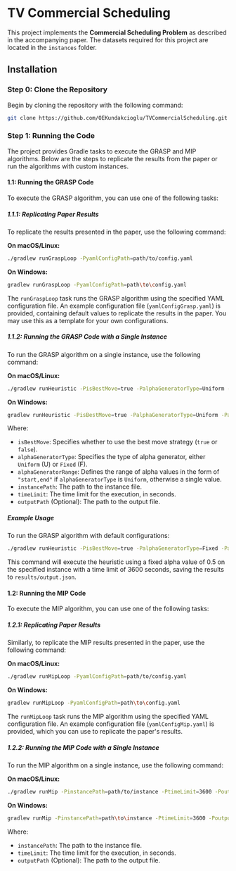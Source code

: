 
# TV Commercial Scheduling

This project implements the **Commercial Scheduling Problem** as described in the accompanying paper. The datasets required for this project are located in the `instances` folder.

## Installation

### Step 0: Clone the Repository

Begin by cloning the repository with the following command:

```bash
git clone https://github.com/OEKundakcioglu/TVCommercialScheduling.git
```

### Step 1: Running the Code

The project provides Gradle tasks to execute the GRASP and MIP algorithms. Below are the steps to replicate the results from the paper or run the algorithms with custom instances.

#### 1.1: Running the GRASP Code

To execute the GRASP algorithm, you can use one of the following tasks:

##### 1.1.1: Replicating Paper Results

To replicate the results presented in the paper, use the following command:

**On macOS/Linux:**

```bash
./gradlew runGraspLoop -PyamlConfigPath=path/to/config.yaml
```

**On Windows:**

```bash
gradlew runGraspLoop -PyamlConfigPath=path\to\config.yaml
```

The `runGraspLoop` task runs the GRASP algorithm using the specified YAML configuration file. An example configuration file (`yamlConfigGrasp.yaml`) is provided, containing default values to replicate the results in the paper. You may use this as a template for your own configurations.

##### 1.1.2: Running the GRASP Code with a Single Instance

To run the GRASP algorithm on a single instance, use the following command:

**On macOS/Linux:**

```bash
./gradlew runHeuristic -PisBestMove=true -PalphaGeneratorType=Uniform -PalphaGeneratorRange=0.1,0.9 -PinstancePath=path/to/instance -PtimeLimit=3600 -PoutputPath=path/to/output
```

**On Windows:**

```bash
gradlew runHeuristic -PisBestMove=true -PalphaGeneratorType=Uniform -PalphaGeneratorRange=0.1,0.9 -PinstancePath=path\to\instance -PtimeLimit=3600 -PoutputPath=path\to\output
```

Where:
- `isBestMove`: Specifies whether to use the best move strategy (`true` or `false`).
- `alphaGeneratorType`: Specifies the type of alpha generator, either `Uniform` (U) or `Fixed` (F).
- `alphaGeneratorRange`: Defines the range of alpha values in the form of `"start,end"` if `alphaGeneratorType` is `Uniform`, otherwise a single value.
- `instancePath`: The path to the instance file.
- `timeLimit`: The time limit for the execution, in seconds.
- `outputPath` (Optional): The path to the output file.

##### Example Usage

To run the GRASP algorithm with default configurations:

```bash
./gradlew runHeuristic -PisBestMove=true -PalphaGeneratorType=Fixed -PalphaGeneratorRange=0.5 -PinstancePath=instances/example_instance.yaml -PtimeLimit=3600 -PoutputPath=results/output.json
```

This command will execute the heuristic using a fixed alpha value of 0.5 on the specified instance with a time limit of 3600 seconds, saving the results to `results/output.json`.

#### 1.2: Running the MIP Code

To execute the MIP algorithm, you can use one of the following tasks:

##### 1.2.1: Replicating Paper Results

Similarly, to replicate the MIP results presented in the paper, use the following command:

**On macOS/Linux:**

```bash
./gradlew runMipLoop -PyamlConfigPath=path/to/config.yaml
```

**On Windows:**

```bash
gradlew runMipLoop -PyamlConfigPath=path\to\config.yaml
```

The `runMipLoop` task runs the MIP algorithm using the specified YAML configuration file. An example configuration file (`yamlConfigMip.yaml`) is provided, which you can use to replicate the paper's results.

##### 1.2.2: Running the MIP Code with a Single Instance

To run the MIP algorithm on a single instance, use the following command:

**On macOS/Linux:**

```bash
./gradlew runMip -PinstancePath=path/to/instance -PtimeLimit=3600 -PoutputPath=path/to/output
```

**On Windows:**

```bash
gradlew runMip -PinstancePath=path\to\instance -PtimeLimit=3600 -PoutputPath=path\to\output
```

Where:
- `instancePath`: The path to the instance file.
- `timeLimit`: The time limit for the execution, in seconds.
- `outputPath` (Optional): The path to the output file.

